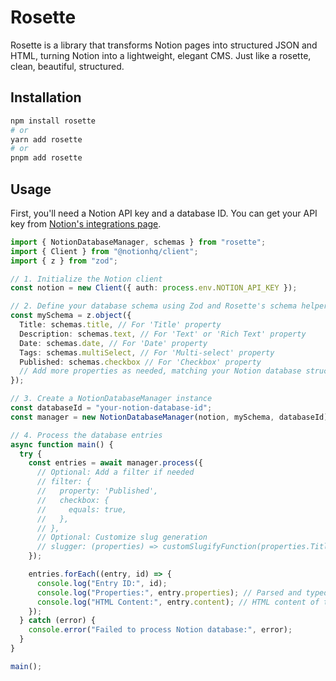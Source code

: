 # Rosette

Rosette is a library that transforms Notion pages into structured JSON and HTML, turning Notion into a lightweight, elegant CMS. Just like a rosette, clean, beautiful, structured.

## Installation

```bash
npm install rosette
# or
yarn add rosette
# or
pnpm add rosette
```

## Usage

First, you'll need a Notion API key and a database ID. You can get your API key from [Notion's integrations page](https://www.notion.so/my-integrations).

```typescript
import { NotionDatabaseManager, schemas } from "rosette";
import { Client } from "@notionhq/client";
import { z } from "zod";

// 1. Initialize the Notion client
const notion = new Client({ auth: process.env.NOTION_API_KEY });

// 2. Define your database schema using Zod and Rosette's schema helpers
const mySchema = z.object({
  Title: schemas.title, // For 'Title' property
  Description: schemas.text, // For 'Text' or 'Rich Text' property
  Date: schemas.date, // For 'Date' property
  Tags: schemas.multiSelect, // For 'Multi-select' property
  Published: schemas.checkbox // For 'Checkbox' property
  // Add more properties as needed, matching your Notion database structure
});

// 3. Create a NotionDatabaseManager instance
const databaseId = "your-notion-database-id";
const manager = new NotionDatabaseManager(notion, mySchema, databaseId);

// 4. Process the database entries
async function main() {
  try {
    const entries = await manager.process({
      // Optional: Add a filter if needed
      // filter: {
      //   property: 'Published',
      //   checkbox: {
      //     equals: true,
      //   },
      // },
      // Optional: Customize slug generation
      // slugger: (properties) => customSlugifyFunction(properties.Title),
    });

    entries.forEach((entry, id) => {
      console.log("Entry ID:", id);
      console.log("Properties:", entry.properties); // Parsed and typed according to your schema
      console.log("HTML Content:", entry.content); // HTML content of the Notion page
    });
  } catch (error) {
    console.error("Failed to process Notion database:", error);
  }
}

main();
```
